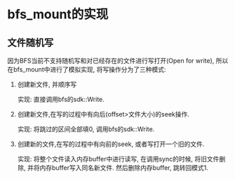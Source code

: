 # bfs_mount的实现

## 文件随机写

因为BFS当前不支持随机写和对已经存在的文件进行写打开(Open for write), 所以在bfs_mount中进行了模拟实现, 将写操作分为了三种模式:

1. 创建新文件, 并顺序写

   实现: 直接调用bfs的sdk::Write.

2. 创建新文件,在写的过程中有向后(offset>文件大小)的seek操作.

   实现: 将跳过的区间全部填0, 调用bfs的sdk::Write.
   
3. 创建新的文件,在写的过程中有向前的seek, 或者写打开一个旧的文件.

   实现: 将整个文件读入内存buffer中进行读写, 在调用sync的时候, 将旧文件删除, 并将内存buffer写入同名新文件. 然后删除内存buffer, 跳转回模式1.
